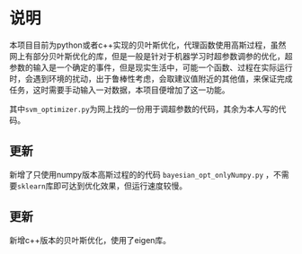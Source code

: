 # 说明
本项目目前为python或者c++实现的贝叶斯优化，代理函数使用高斯过程，虽然网上有部分贝叶斯优化的库，但是一般是针对于机器学习时超参数调参的优化，超参数的输入是一个确定的事件，但是现实生活中，可能一个函数、过程在实际运行时，会遇到环境的扰动，出于鲁棒性考虑，会取建议值附近的其他值，来保证完成任务，这时需要手动输入一对数据，本项目便增加了这一功能。

其中`svm_optimizer.py`为网上找的一份用于调超参数的代码，其余为本人写的代码。

## 更新
新增了只使用numpy版本高斯过程的的代码 `bayesian_opt_onlyNumpy.py` ，不需要`sklearn`库即可达到优化效果，但运行速度较慢。

## 更新
新增c++版本的贝叶斯优化，使用了eigen库。
